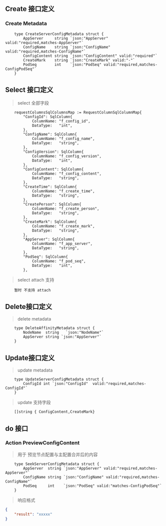 
## Create 接口定义

### Create Metadata

```gotemplate
	type CreateServerConfigMetadata struct {
		AppServer     string `json:"AppServer" valid:"required,matches-AppServer"`
		ConfigName    string `json:"ConfigName" valid:"required,matches-ConfigName"`
		ConfigContent string `json:"ConfigContent" valid:"required"`
		CreateMark    string `json:"CreateMark" valid:"-"`
		PodSeq        int    `json:"PodSeq" valid:"required,matches-ConfigPodSeq"`
	}
```

## Select 接口定义

> select 全部字段

```gotemplate
	requestColumnsSqlColumnsMap := RequestColumnSqlColumnMap{
		"ConfigId": SqlColumn{
			ColumnName: "f_config_id",
			DataType:   "int",
		},
		"ConfigName": SqlColumn{
			ColumnName: "f_config_name",
			DataType:   "string",
		},
		"ConfigVersion": SqlColumn{
			ColumnName: "f_config_version",
			DataType:   "int",
		},
		"ConfigContent": SqlColumn{
			ColumnName: "f_config_content",
			DataType:   "string",
		},
		"CreateTime": SqlColumn{
			ColumnName: "f_create_time",
			DataType:   "string",
		},
		"CreatePerson": SqlColumn{
			ColumnName: "f_create_person",
			DataType:   "string",
		},
		"CreateMark": SqlColumn{
			ColumnName: "f_create_mark",
			DataType:   "string",
		},
		"AppServer": SqlColumn{
			ColumnName: "f_app_server",
			DataType:   "string",
		},
		"PodSeq": SqlColumn{
			ColumnName: "f_pod_seq",
			DataType:   "int",
		},
```

> select attach 支持
```text
    暂时 不支持 attach
```

## Delete接口定义

> delete metadata

```gotemplate
	type DeleteAffinityMetadata struct {
		NodeName  string   `json:"NodeName"`
		AppServer string `json:"AppServer"`
	}
```


## Update接口定义

> update metadata

```gotemplate
	type UpdateServerConfigMetadata struct {
		ConfigId int `json:"ConfigId"  valid:"required,matches-ConfigId"`
	}
```

> update 支持字段
```gotemplate
    []string { ConfigContent,CreateMark}
``` 


## do 接口

### Action PreviewConfigContent

> 用于 预览节点配置与主配置合并后的内容

```gotemplate
	type SeekServerConfigMetadata struct {
		AppServer  string `json:"AppServer" valid:"required,matches-AppServer"`
		ConfigName string `json:"ConfigName" valid:"required,matches-ConfigName"`
		PodSeq     int    `json:"PodSeq" valid:"matches-ConfigPodSeq"`
	}
```

> 响应格式

```json
{
    "result": "xxxxx"
}
```